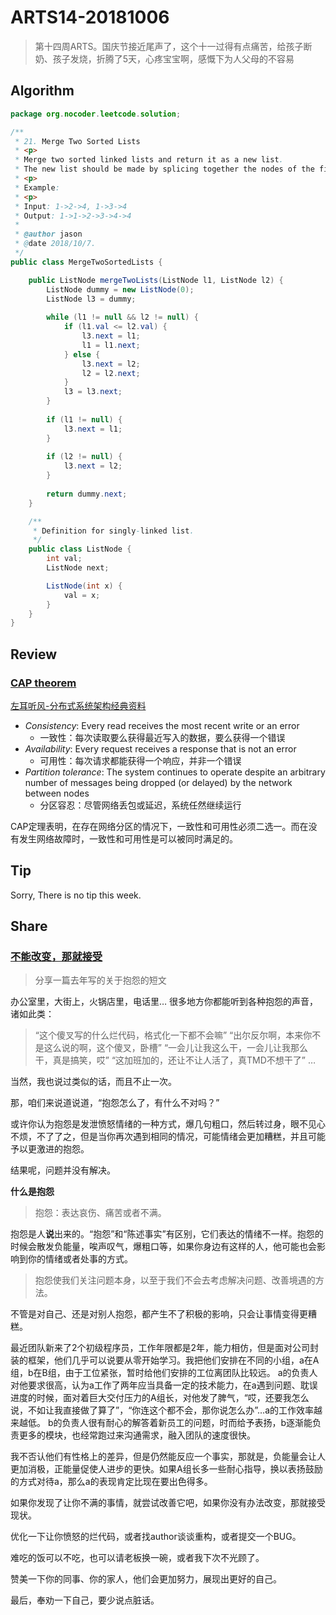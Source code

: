 # ARTS14-20181006

> 第十四周ARTS。国庆节接近尾声了，这个十一过得有点痛苦，给孩子断奶、孩子发烧，折腾了5天，心疼宝宝啊，感慨下为人父母的不容易

## Algorithm

```java
package org.nocoder.leetcode.solution;

/**
 * 21. Merge Two Sorted Lists
 * <p>
 * Merge two sorted linked lists and return it as a new list.
 * The new list should be made by splicing together the nodes of the first two lists.
 * <p>
 * Example:
 * <p>
 * Input: 1->2->4, 1->3->4
 * Output: 1->1->2->3->4->4
 *
 * @author jason
 * @date 2018/10/7.
 */
public class MergeTwoSortedLists {

    public ListNode mergeTwoLists(ListNode l1, ListNode l2) {
        ListNode dummy = new ListNode(0);
        ListNode l3 = dummy;
        
        while (l1 != null && l2 != null) {
            if (l1.val <= l2.val) {
                l3.next = l1;
                l1 = l1.next;
            } else {
                l3.next = l2;
                l2 = l2.next;
            }
            l3 = l3.next;
        }
        
        if (l1 != null) {
            l3.next = l1;
        }
        
        if (l2 != null) {
            l3.next = l2;
        }
        
        return dummy.next;
    }

    /**
     * Definition for singly-linked list.
     */
    public class ListNode {
        int val;
        ListNode next;

        ListNode(int x) {
            val = x;
        }
    }
}
```


## Review

### [CAP theorem](https://en.wikipedia.org/wiki/CAP_theorem)

[左耳听风-分布式系统架构经典资料](https://time.geekbang.org/column/article/2080)

- *Consistency*: Every read receives the most recent write or an error
  - 一致性：每次读取要么获得最近写入的数据，要么获得一个错误
- *Availability*: Every request receives a response that is not an error
  - 可用性：每次请求都能获得一个响应，并非一个错误
- *Partition tolerance*: The system continues to operate despite an arbitrary number of messages being dropped (or delayed) by the network between nodes
  - 分区容忍：尽管网络丢包或延迟，系统任然继续运行

CAP定理表明，在存在网络分区的情况下，一致性和可用性必须二选一。而在没有发生网络故障时，一致性和可用性是可以被同时满足的。

## Tip

Sorry, There is no tip this week.

## Share

### [不能改变，那就接受](http://nocoder.org/archive/27)

> 分享一篇去年写的关于抱怨的短文

办公室里，大街上，火锅店里，电话里… 很多地方你都能听到各种抱怨的声音，诸如此类：

> “这个傻叉写的什么烂代码，格式化一下都不会嘛”
> “出尔反尔啊，本来你不是这么说的啊，这个傻叉，卧槽”
> “一会儿让我这么干，一会儿让我那么干，真是搞笑，哎”
> “这加班加的，还让不让人活了，真TMD不想干了”
> …

当然，我也说过类似的话，而且不止一次。

那，咱们来说道说道，“抱怨怎么了，有什么不对吗？”

或许你认为抱怨是发泄愤怒情绪的一种方式，爆几句粗口，然后转过身，眼不见心不烦，不了了之，但是当你再次遇到相同的情况，可能情绪会更加糟糕，并且可能予以更激进的抱怨。

结果呢，问题并没有解决。

**什么是抱怨**

> 抱怨：表达哀伤、痛苦或者不满。

抱怨是人**说**出来的。“抱怨”和“陈述事实”有区别，它们表达的情绪不一样。抱怨的时候会散发负能量，唉声叹气，爆粗口等，如果你身边有这样的人，他可能也会影响到你的情绪或者处事的方式。

> 抱怨使我们关注问题本身，以至于我们不会去考虑解决问题、改善境遇的方法。

不管是对自己、还是对别人抱怨，都产生不了积极的影响，只会让事情变得更糟糕。

最近团队新来了2个初级程序员，工作年限都是2年，能力相仿，但是面对公司封装的框架，他们几乎可以说要从零开始学习。我把他们安排在不同的小组，a在A组，b在B组，由于工位紧张，暂时给他们安排的工位离团队比较远。
a的负责人对他要求很高，认为a工作了两年应当具备一定的技术能力，在a遇到问题、耽误进度的时候，面对着巨大交付压力的A组长，对他发了脾气，“哎，还要我怎么说，不如让我直接做了算了”，“你连这个都不会，那你说怎么办”…a的工作效率越来越低。
b的负责人很有耐心的解答着新员工的问题，时而给予表扬，b逐渐能负责更多的模块，也经常跑过来沟通需求，融入团队的速度很快。

我不否认他们有性格上的差异，但是仍然能反应一个事实，那就是，负能量会让人更加消极，正能量促使人进步的更快。如果A组长多一些耐心指导，换以表扬鼓励的方式对待a，那么a的表现肯定比现在要出色得多。

如果你发现了让你不满的事情，就尝试改善它吧，如果你没有办法改变，那就接受现状。

优化一下让你愤怒的烂代码，或者找author谈谈重构，或者提交一个BUG。

难吃的饭可以不吃，也可以请老板换一碗，或者我下次不光顾了。

赞美一下你的同事、你的家人，他们会更加努力，展现出更好的自己。

最后，奉劝一下自己，要少说点脏话。




